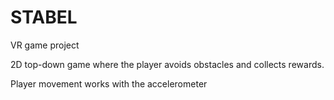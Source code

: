 # STABEL
VR game project 

2D top-down game where the player avoids obstacles and collects rewards.

Player movement works with the accelerometer 
